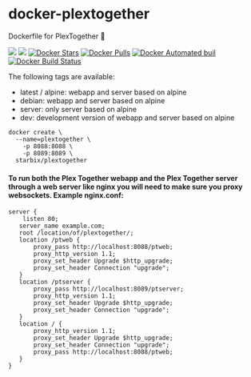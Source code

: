# docker-plextogether
Dockerfile for PlexTogether 🐳

[![](https://images.microbadger.com/badges/image/starbix/plextogether.svg)](https://microbadger.com/images/starbix/plextogether) [![](https://images.microbadger.com/badges/version/starbix/plextogether.svg)](https://microbadger.com/images/starbix/plextogether) [![Docker Stars](https://img.shields.io/docker/stars/starbix/plextogether.svg)](https://hub.docker.com/r/starbix/plextogether/) [![Docker Pulls](https://img.shields.io/docker/pulls/starbix/plextogether.svg)](https://hub.docker.com/r/starbix/plextogether/) [![Docker Automated buil](https://img.shields.io/docker/automated/starbix/plextogether.svg)](https://hub.docker.com/r/starbix/plextogether/) [![Docker Build Status](https://img.shields.io/docker/build/starbix/plextogether.svg)](https://hub.docker.com/r/starbix/plextogether/)

The following tags are available:

- latest / alpine: webapp and server based on alpine
- debian: webapp and server based on alpine
- server: only server based on alpine
- dev: development version of webapp and server based on alpine

```
docker create \
  --name=plextogether \
	-p 8088:8088 \
	-p 8089:8089 \
  starbix/plextogether
```

#### To run both the Plex Together webapp and the Plex Together server through a web server like nginx you will need to make sure you proxy websockets. Example nginx.conf:

 ```
 server {
     listen 80;
 	server_name example.com;
 	root /location/of/plextogether/;
 	location /ptweb {
 		proxy_pass http://localhost:8088/ptweb;
 	    proxy_http_version 1.1;
 	    proxy_set_header Upgrade $http_upgrade;
 	    proxy_set_header Connection "upgrade";
 	}     	
 	location /ptserver {
 		proxy_pass http://localhost:8089/ptserver;
 	    proxy_http_version 1.1;
 	    proxy_set_header Upgrade $http_upgrade;
 	    proxy_set_header Connection "upgrade";
 	}     	
 	location / {
 	    proxy_http_version 1.1;
 	    proxy_set_header Upgrade $http_upgrade;
 	    proxy_set_header Connection "upgrade";
 		proxy_pass http://localhost:8088/ptweb;
 	}
 }
```

